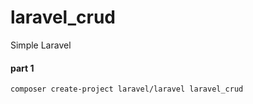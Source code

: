 # laravel_crud
 Simple Laravel

#### part 1
```
composer create-project laravel/laravel laravel_crud
```